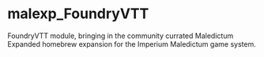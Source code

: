 # malexp_FoundryVTT
FoundryVTT module, bringing in the community currated Maledictum Expanded homebrew expansion for the Imperium Maledictum game system.
